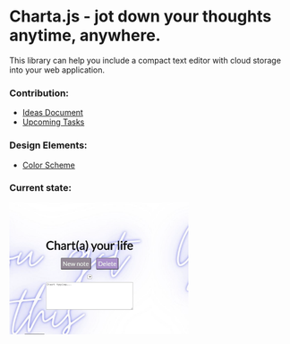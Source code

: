 # Charta.js - jot down your thoughts anytime, anywhere.

This library can help you include a compact text editor with cloud storage into your web application.

### Contribution: 
* [Ideas Document](IDEAS.md) 
* [Upcoming Tasks](TODO.md)

### Design Elements:
* [Color Scheme](https://coolors.co/d8d8f6-b18fcf-978897-494850) 

### Current state: 
<img src="media/screen3.png" width="320" >


